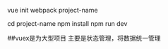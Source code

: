 vue init webpack project-name

cd project-name
npm install
npm run dev

##vuex是为大型项目 主要是状态管理，将数据统一管理